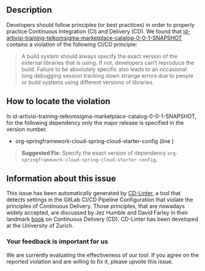 
## Description
Developers should follow principles (or best practices) in order to properly practice Continuous Integration (CI) and Delivery (CD).
We found that [id-artivisi-training-telkomsigma-marketplace-catalog-0-0-1-SNAPSHOT](https://gitlab.com/training-telkomsigma-201710/catalog/blob/master/.gitlab-ci.yml) contains a violation of the following CI/CD principle:

> A build system should always specify the exact version of the external libraries that is using.
If not, developers can’t reproduce the build. Failure to be absolutely specific also leads to an occasional long debugging session tracking down strange errors due to people or build systems using different versions of libraries.

## How to locate the violation

In id-artivisi-training-telkomsigma-marketplace-catalog-0-0-1-SNAPSHOT, for the following dependency only the major release is specified in the version number.

* org-springframework-cloud-spring-cloud-starter-config (line )

> **Suggested Fix:** Specify the exact version of dependency `org-springframework-cloud-spring-cloud-starter-config`.

## Information about this issue

This issue has been automatically generated by [CD-Linter](https://gitlab.com/Jancso/configuration-analytics), a tool that detects settings in the GitLab CI/CD Pipeline Configuration that violate the principles of Continuous Delivery. Those principles, that are nowadays widely accepted, are discussed by Jez Humble and David Farley in their landmark [book](https://www.oreilly.com/library/view/continuous-delivery-reliable/9780321670250/) on Continuous Delivery (CD). CD-Linter has been developed at the University of Zurich.

### Your feedback is important for us
We are currently evaluating the effectiveness of our tool. If you agree on the reported violation and are willing to fix it, please upvote this issue.